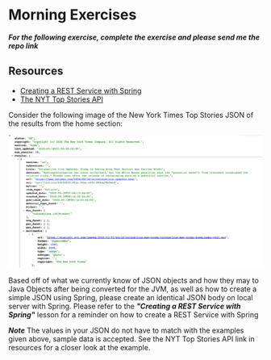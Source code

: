 # Morning Exercises

***For the following exercise, complete the exercise and please send me the repo link***

## Resources 

- [Creating a REST Service with Spring](https://spring.io/guides/gs/rest-service/)
- [The NYT Top Stories API](https://api.nytimes.com/svc/topstories/v2/home.json?api-key=5Juyps8ID6qTGAC1bcsuk00GB6RfOzer)

Consider the following image of the New York Times Top Stories JSON of the results from the home section:

![](./nyt_topstories_sc.png)


Based off of what we currently know of JSON objects and how they may to Java Objects after being converted for the JVM, as well as how to create a simple JSON using Spring, please create an identical JSON body on local server with Spring. Please refer to the ***"Creating a REST Service with Spring"*** lesson for a reminder on how to create a REST Service with Spring

***Note*** The values in your JSON do not have to match with the examples given above, sample data is accepted. See the NYT Top Stories API link in resources for a closer look at the example.